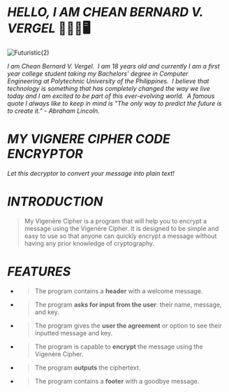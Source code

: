 # _**HELLO, I AM CHEAN BERNARD V. VERGEL**_   :wave::technologist::desktop_computer: 

![Futuristic(2)](https://user-images.githubusercontent.com/129587048/232314457-f01df8f3-d9f9-4224-84a6-80f3d9707e32.png)

_I am Chean Bernard V. Vergel.  I am 18 years old and currently I am a first year college student taking my Bachelors' degree in Computer Engineering at Polytechnic University of the Philippines.  I believe that technology is something that has completely changed the way we live today and I am excited to be part of this ever-evolving world.  A famous quote I always like to keep in mind is "The only way to predict the future is to create it." - Abraham Lincoln._

# _**MY VIGNERE CIPHER CODE ENCRYPTOR**_

_Let this decryptor to convert your message into plain text!_

# _**INTRODUCTION**_
> My Vigenère Cipher is a program that will help you to encrypt a message using the Vigenère Cipher. It is designed to be simple and easy to use so that anyone can quickly encrypt a message without having any prior knowledge of cryptography.

# _**FEATURES**_
- > The program contains a **header** with a welcome message.
- > The program **asks for input from the user**: their name, message, and key.
- > The program gives the **user the agreement** or option to see their inputted message and key.
- > The program is capable to **encrypt** the message using the Vigenère Cipher.
- > The program **outputs** the ciphertext.
- > The program contains a **footer** with a goodbye message.
